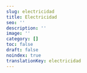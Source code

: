 ```yaml
---
slug: electricidad
title: Electricidad
seo: ''
description: ''
image: ''
category: []
toc: false
draft: false
noindex: true
translationKey: electricidad
---
```

